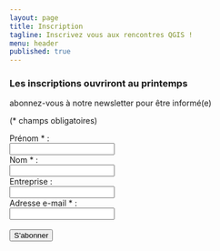 ```yaml
---
layout: page
title: Inscription
tagline: Inscrivez vous aux rencontres QGIS !
menu: header
published: true
---
```


<!---
### Demande d'attestation de présence

[Merci Framaforms](https://framaforms.org/demande-attestation-de-presence-journees-qgis-2024-1710853124)
--->

### Les inscriptions ouvriront au printemps

abonnez-vous à notre newsletter pour être informé(e)

<div class="newsletter">
    <p>(* champs obligatoires)</p>
    <form method="POST" action="https://post.express-mailing.com/gestion/abonnement.php">
      <input type="hidden" name="liste" value="F34C2572">
      Prénom * :<br/>
      <input type="text" name="prenom" required><br/>
      Nom * :<br/>
      <input type="text" name="nom" required onkeyup="this.value = this.value.toUpperCase();"><br/>
      Entreprise :<br/>
      <input type="text" name="societe"><br/>
      Adresse e-mail * :<br/>
      <input type="text" name="email" required><br/><br/>
      <input type="submit" value="S'abonner">
    </form>
</div>
<!---
#### Les inscriptions pour les journées 2024 sont ouvertes

Rendez-vous sur HelloAsso : [Journées utilisateurs QGIS francophone 2024](https://www.helloasso.com/associations/osgeo-fr/evenements/journees-utilisateur-qgis-francophone-2024)

Pour rappel le programme est en ligne sur la page [programme](/z20_programme.html)

--->
